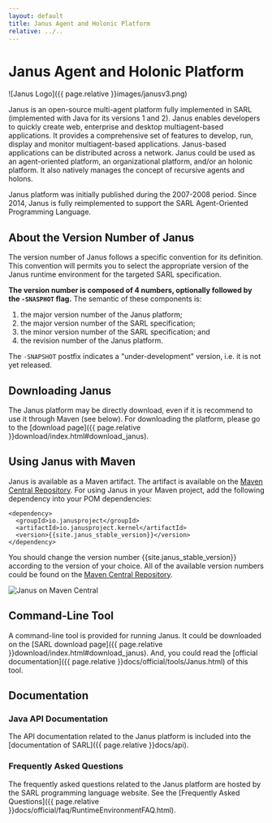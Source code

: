```yaml
---
layout: default
title: Janus Agent and Holonic Platform
relative: ../..
---
```


# Janus Agent and Holonic Platform

![Janus Logo]({{ page.relative }}images/janusv3.png)

Janus is an open-source multi-agent platform fully implemented in SARL (implemented with Java for its versions 1 and 2). 
Janus enables developers to quickly create web, enterprise and desktop multiagent-based applications. 
It provides a comprehensive set of features to develop, run, display and monitor multiagent-based applications. 
Janus-based applications can be distributed across a network. 
Janus could be used as an agent-oriented platform, an organizational platform, and/or an holonic platform. 
It also natively manages the concept of recursive agents and holons.

Janus platform was initially published during the 2007-2008 period. Since 2014, Janus is fully reimplemented to
support the SARL Agent-Oriented Programming Language.

## About the Version Number of Janus

The version number of Janus follows a specific convention for its definition. This convention will permits you
to select the appropriate version of the Janus runtime environment for the targeted SARL specification.

**The version number is composed of 4 numbers, optionally followed by the `-SNASPHOT` flag.**
The semantic of these components is:

1. the major version number of the Janus platform;
2. the major version number of the SARL specification;
3. the minor version number of the SARL specification; and
4. the revision number of the Janus platform.

The `-SNAPSHOT` postfix indicates a "under-development" version, i.e. it is not yet released.

## Downloading Janus

The Janus platform may be directly download, even if it is recommend to use it through Maven (see below).
For downloading the platform, please go to the [download page]({{ page.relative }}download/index.html#download_janus).

## Using Janus with Maven

Janus is available as a Maven artifact. The artifact is available on the [Maven Central Repository](http://search.maven.org). For using Janus in your Maven project, add the following dependency into your POM dependencies:


    <dependency>
      <groupId>io.janusproject</groupId>
      <artifactId>io.janusproject.kernel</artifactId>
      <version>{{site.janus_stable_version}}</version>
    </dependency>


You should change the version number {{site.janus_stable_version}} according to the version of your choice. All of the available version numbers could be found on the [Maven Central Repository](http://search.maven.org).

![Janus on Maven Central](https://img.shields.io/maven-central/v/io.janusproject/io.janusproject.kernel.svg?label=Available%20on%20Maven%20Central)

## Command-Line Tool

A command-line tool is provided for running Janus. It could be downloaded on the [SARL download page]({{ page.relative }}download/index.html#download_janus). And, you could read the [official documentation]({{ page.relative }}docs/official/tools/Janus.html) of this tool.

## Documentation

### Java API Documentation

The API documentation related to the Janus platform is included into the [documentation of SARL]({{ page.relative }}docs/api).


### Frequently Asked Questions

The frequently asked questions related to the Janus platform are hosted by the SARL programming language website.
See the [Frequently Asked Questions]({{ page.relative }}docs/official/faq/RuntimeEnvironmentFAQ.html).



